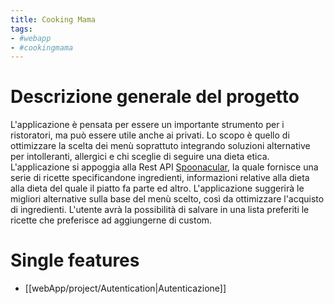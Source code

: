 ```yaml
---
title: Cooking Mama
tags: 
- #webapp
- #cookingmama 
---
```

# Descrizione generale del progetto
L'applicazione è pensata per essere un importante strumento per i ristoratori, ma può essere utile anche ai privati. Lo scopo è quello di ottimizzare la scelta dei menù soprattuto integrando soluzioni alternative per intolleranti, allergici e chi sceglie di seguire una dieta etica.
L'applicazione si appoggia alla Rest API [Spoonacular](https://spoonacular.com/food-api/docs), la quale fornisce una serie di ricette specificandone ingredienti, informazioni relative alla dieta alla dieta del quale il piatto fa parte ed altro. L'applicazione suggerirà le migliori alternative sulla base del menù scelto, così da ottimizzare l'acquisto di ingredienti.
L'utente avrà la possibilità di salvare in una lista preferiti le ricette che preferisce ad aggiungerne di custom.

# Single features
- [[webApp/project/Autentication|Autenticazione]]